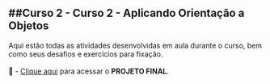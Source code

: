 ##Curso 2 - Curso 2 - Aplicando Orientação a Objetos
----------------------------------------------------------------------
Aqui estão todas as atividades desenvolvidas em aula durante o curso, bem como seus desafios e exercícios para fixação.
<br>
<br>
:rocket: - [Clique aqui](https://github.com/borroniff/Streaming-de-audio) para acessar o **PROJETO FINAL**. 
